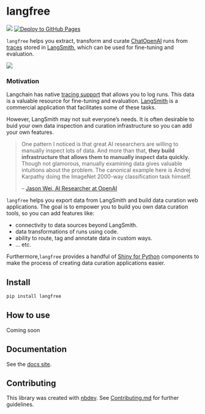 # langfree

<!-- WARNING: THIS FILE WAS AUTOGENERATED! DO NOT EDIT! -->

[![](https://github.com/parlance-labs/langfree/actions/workflows/test.yaml/badge.svg)](https://github.com/parlance-labs/langfree/actions/workflows/test.yaml)
[![Deploy to GitHub
Pages](https://github.com/parlance-labs/langfree/actions/workflows/deploy.yaml/badge.svg)](https://github.com/parlance-labs/langfree/actions/workflows/deploy.yaml)

`langfree` helps you extract, transform and curate
[ChatOpenAI](https://api.python.langchain.com/en/latest/chat_models/langchain.chat_models.openai.ChatOpenAI.html)
runs from
[traces](https://js.langchain.com/docs/modules/agents/how_to/logging_and_tracing)
stored in [LangSmith](https://www.langchain.com/langsmith), which can be
used for fine-tuning and evaluation.

![](https://github.com/parlance-labs/langfree/assets/1483922/0e37d5a4-1ffb-4661-85ba-7c9eb80dd06b.png)

### Motivation

Langchain has native [tracing
support](https://blog.langchain.dev/tracing/) that allows you to log
runs. This data is a valuable resource for fine-tuning and evaluation.
[LangSmith](https://docs.smith.langchain.com/) is a commercial
application that facilitates some of these tasks.

However, LangSmith may not suit everyone’s needs. It is often desirable
to buid your own data inspection and curation infrastructure so you can
add your own features.

> One pattern I noticed is that great AI researchers are willing to
> manually inspect lots of data. And more than that, **they build
> infrastructure that allows them to manually inspect data quickly.**
> Though not glamorous, manually examining data gives valuable
> intuitions about the problem. The canonical example here is Andrej
> Karpathy doing the ImageNet 2000-way classification task himself.
>
> – [Jason Wei, AI Researcher at
> OpenAI](https://x.com/_jasonwei/status/1708921475829481683?s=20)

`langfree` helps you export data from LangSmith and build data curation
web applications. The goal is to empower you to build you own data
curation tools, so you can add features like:

- connectivity to data sources beyond LangSmith.
- data transformations of runs using code.
- ability to route, tag and annotate data in custom ways.
- … etc.

Furthermore,`langfree` provides a handful of [Shiny for
Python](04_shiny.ipynb) components to make the process of creating data
curation applications easier.

## Install

``` sh
pip install langfree
```

## How to use

Coming soon

## Documentation

See the [docs site](http://langfree.parlance-labs.com/).

## Contributing

This library was created with [nbdev](https://nbdev.fast.ai/). See
[Contributing.md](https://github.com/parlance-labs/langfree/blob/main/CONTRIBUTING.md)
for further guidelines.
